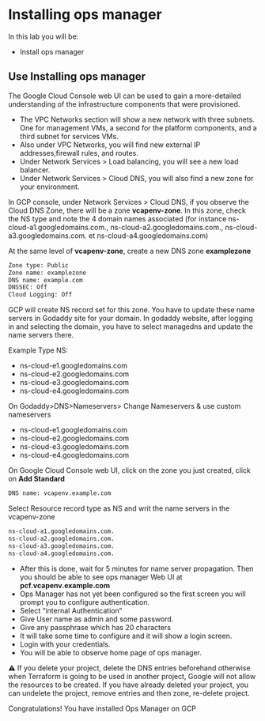 # Installing ops manager

In this lab you will be:

- Install ops manager

## Use Installing ops manager

The Google Cloud Console web UI can be used to gain a more-detailed understanding of the infrastructure components that were provisioned.

- The VPC Networks section will show a new network with three subnets. One for management VMs, a second for the platform components, and a third subnet for services VMs.
- Also under VPC Networks, you will find new external IP addresses,firewall rules, and routes.
- Under Network Services > Load balancing, you will see a new load balancer.
- Under Network Services > Cloud DNS, you will also find a new zone for
your environment.

In GCP console, under Network Services > Cloud DNS, if you observe the
Cloud DNS Zone, there will be a zone **vcapenv-zone**. In this zone, check the NS type and note the 4 domain names associated (for instance ns-cloud-a1.googledomains.com., ns-cloud-a2.googledomains.com., ns-cloud-a3.googledomains.com. et ns-cloud-a4.googledomains.com)

At the same level of **vcapenv-zone**, create a new DNS zone **examplezone**

```bash
Zone type: Public
Zone name: examplezone
DNS name: example.com
DNSSEC: Off
Cloud Logging: Off
```

GCP will create NS record set for this zone. You have to update these name
servers in Godaddy site for your domain. In godaddy website, after logging in and selecting the domain, you have to select managedns and update the name servers there.

Example Type NS:

- ns-cloud-e1.googledomains.com
- ns-cloud-e2.googledomains.com
- ns-cloud-e3.googledomains.com
- ns-cloud-e4.googledomains.com

On Godaddy>DNS>Nameservers> Change Nameservers & use custom nameservers

- ns-cloud-e1.googledomains.com
- ns-cloud-e2.googledomains.com
- ns-cloud-e3.googledomains.com
- ns-cloud-e4.googledomains.com

On Google Cloud Console web UI, click on the zone you just created, click on **Add Standard**

```bash
DNS name: vcapenv.example.com
```

Select Resource record type as NS and writ the name servers in the  vcapenv-zone

```bash
ns-cloud-a1.googledomains.com.
ns-cloud-a2.googledomains.com.
ns-cloud-a3.googledomains.com.
ns-cloud-a4.googledomains.com.
```

- After this is done, wait for 5 minutes for name server propagation. Then you should be able to see ops manager Web UI at **pcf.vcapenv.example.com**
- Ops Manager has not yet been configured so the first screen you will prompt you to configure authentication.
- Select “internal Authentication”
- Give User name as admin and some password.
- Give any passphrase which has 20 characters
- It will take some time to configure and it will show a login screen.
- Login with your credentials.
- You will be able to observe home page of ops
manager.

:warning: If you delete your project, delete the DNS entries beforehand otherwise when Terraform is going to be used in another project, Google will not allow the resources to be created.
If you have already deleted your project, you can undelete the project, remove entries and then zone, re-delete project.

Congratulations! You have installed Ops Manager on GCP
